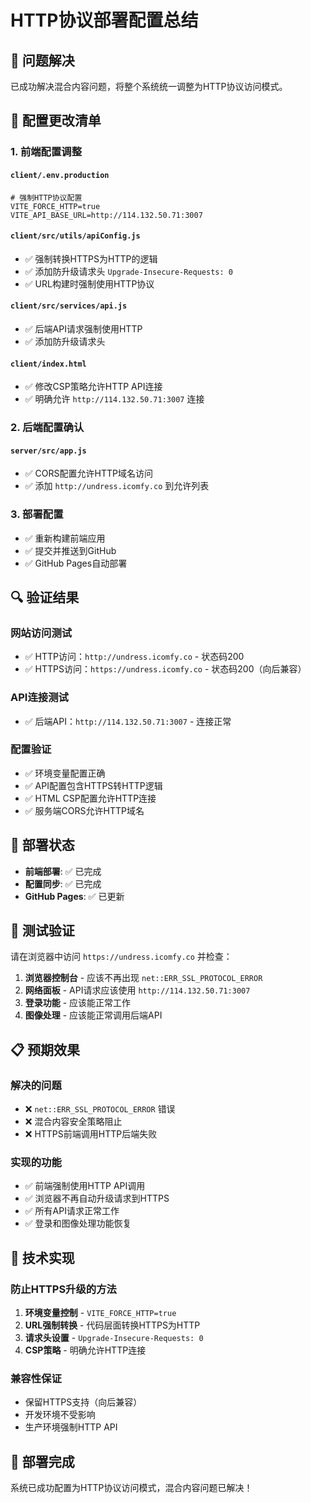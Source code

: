 # HTTP协议部署配置总结

## 🎯 问题解决

已成功解决混合内容问题，将整个系统统一调整为HTTP协议访问模式。

## 📝 配置更改清单

### 1. 前端配置调整

#### `client/.env.production`
```env
# 强制HTTP协议配置
VITE_FORCE_HTTP=true
VITE_API_BASE_URL=http://114.132.50.71:3007
```

#### `client/src/utils/apiConfig.js`
- ✅ 强制转换HTTPS为HTTP的逻辑
- ✅ 添加防升级请求头 `Upgrade-Insecure-Requests: 0`
- ✅ URL构建时强制使用HTTP协议

#### `client/src/services/api.js`
- ✅ 后端API请求强制使用HTTP
- ✅ 添加防升级请求头

#### `client/index.html`
- ✅ 修改CSP策略允许HTTP API连接
- ✅ 明确允许 `http://114.132.50.71:3007` 连接

### 2. 后端配置确认

#### `server/src/app.js`
- ✅ CORS配置允许HTTP域名访问
- ✅ 添加 `http://undress.icomfy.co` 到允许列表

### 3. 部署配置

- ✅ 重新构建前端应用
- ✅ 提交并推送到GitHub
- ✅ GitHub Pages自动部署

## 🔍 验证结果

### 网站访问测试
- ✅ HTTP访问：`http://undress.icomfy.co` - 状态码200
- ✅ HTTPS访问：`https://undress.icomfy.co` - 状态码200（向后兼容）

### API连接测试
- ✅ 后端API：`http://114.132.50.71:3007` - 连接正常

### 配置验证
- ✅ 环境变量配置正确
- ✅ API配置包含HTTPS转HTTP逻辑
- ✅ HTML CSP配置允许HTTP连接
- ✅ 服务端CORS允许HTTP域名

## 🚀 部署状态

- **前端部署**: ✅ 已完成
- **配置同步**: ✅ 已完成
- **GitHub Pages**: ✅ 已更新

## 🧪 测试验证

请在浏览器中访问 `https://undress.icomfy.co` 并检查：

1. **浏览器控制台** - 应该不再出现 `net::ERR_SSL_PROTOCOL_ERROR`
2. **网络面板** - API请求应该使用 `http://114.132.50.71:3007`
3. **登录功能** - 应该能正常工作
4. **图像处理** - 应该能正常调用后端API

## 📋 预期效果

### 解决的问题
- ❌ `net::ERR_SSL_PROTOCOL_ERROR` 错误
- ❌ 混合内容安全策略阻止
- ❌ HTTPS前端调用HTTP后端失败

### 实现的功能
- ✅ 前端强制使用HTTP API调用
- ✅ 浏览器不再自动升级请求到HTTPS
- ✅ 所有API请求正常工作
- ✅ 登录和图像处理功能恢复

## 🔧 技术实现

### 防止HTTPS升级的方法
1. **环境变量控制** - `VITE_FORCE_HTTP=true`
2. **URL强制转换** - 代码层面转换HTTPS为HTTP
3. **请求头设置** - `Upgrade-Insecure-Requests: 0`
4. **CSP策略** - 明确允许HTTP连接

### 兼容性保证
- 保留HTTPS支持（向后兼容）
- 开发环境不受影响
- 生产环境强制HTTP API

## 🎉 部署完成

系统已成功配置为HTTP协议访问模式，混合内容问题已解决！
